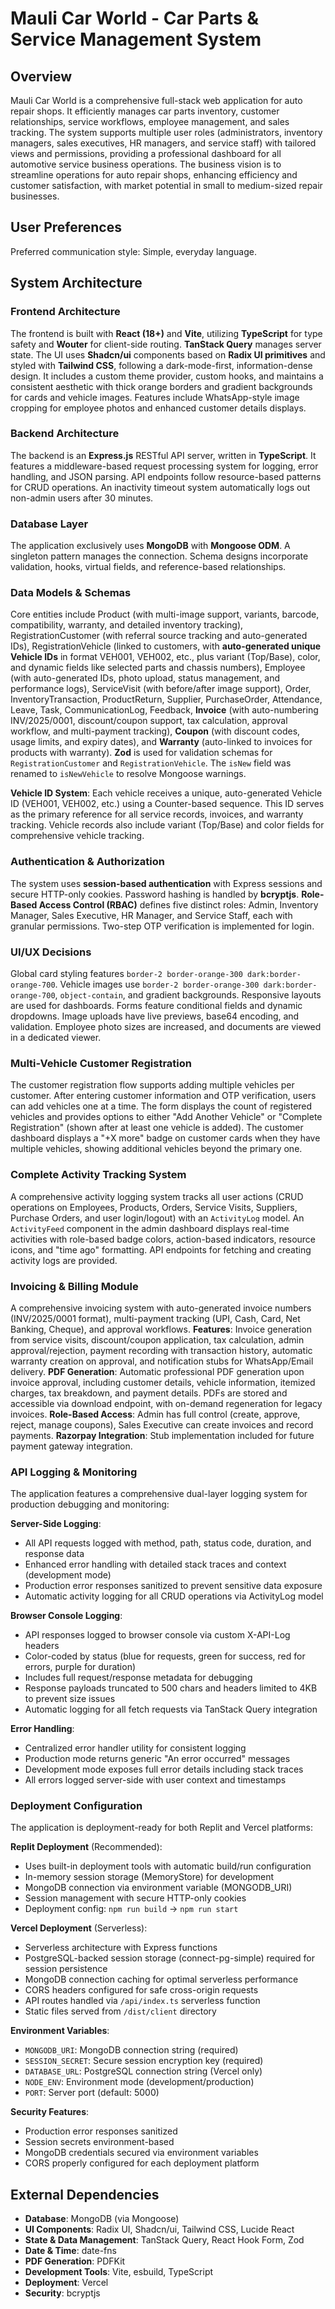 # Mauli Car World - Car Parts & Service Management System

## Overview
Mauli Car World is a comprehensive full-stack web application for auto repair shops. It efficiently manages car parts inventory, customer relationships, service workflows, employee management, and sales tracking. The system supports multiple user roles (administrators, inventory managers, sales executives, HR managers, and service staff) with tailored views and permissions, providing a professional dashboard for all automotive service business operations. The business vision is to streamline operations for auto repair shops, enhancing efficiency and customer satisfaction, with market potential in small to medium-sized repair businesses.

## User Preferences
Preferred communication style: Simple, everyday language.

## System Architecture

### Frontend Architecture
The frontend is built with **React (18+)** and **Vite**, utilizing **TypeScript** for type safety and **Wouter** for client-side routing. **TanStack Query** manages server state. The UI uses **Shadcn/ui** components based on **Radix UI primitives** and styled with **Tailwind CSS**, following a dark-mode-first, information-dense design. It includes a custom theme provider, custom hooks, and maintains a consistent aesthetic with thick orange borders and gradient backgrounds for cards and vehicle images. Features include WhatsApp-style image cropping for employee photos and enhanced customer details displays.

### Backend Architecture
The backend is an **Express.js** RESTful API server, written in **TypeScript**. It features a middleware-based request processing system for logging, error handling, and JSON parsing. API endpoints follow resource-based patterns for CRUD operations. An inactivity timeout system automatically logs out non-admin users after 30 minutes.

### Database Layer
The application exclusively uses **MongoDB** with **Mongoose ODM**. A singleton pattern manages the connection. Schema designs incorporate validation, hooks, virtual fields, and reference-based relationships.

### Data Models & Schemas
Core entities include Product (with multi-image support, variants, barcode, compatibility, warranty, and detailed inventory tracking), RegistrationCustomer (with referral source tracking and auto-generated IDs), RegistrationVehicle (linked to customers, with **auto-generated unique Vehicle IDs** in format VEH001, VEH002, etc., plus variant (Top/Base), color, and dynamic fields like selected parts and chassis numbers), Employee (with auto-generated IDs, photo upload, status management, and performance logs), ServiceVisit (with before/after image support), Order, InventoryTransaction, ProductReturn, Supplier, PurchaseOrder, Attendance, Leave, Task, CommunicationLog, Feedback, **Invoice** (with auto-numbering INV/2025/0001, discount/coupon support, tax calculation, approval workflow, and multi-payment tracking), **Coupon** (with discount codes, usage limits, and expiry dates), and **Warranty** (auto-linked to invoices for products with warranty). **Zod** is used for validation schemas for `RegistrationCustomer` and `RegistrationVehicle`. The `isNew` field was renamed to `isNewVehicle` to resolve Mongoose warnings.

**Vehicle ID System**: Each vehicle receives a unique, auto-generated Vehicle ID (VEH001, VEH002, etc.) using a Counter-based sequence. This ID serves as the primary reference for all service records, invoices, and warranty tracking. Vehicle records also include variant (Top/Base) and color fields for comprehensive vehicle tracking.

### Authentication & Authorization
The system uses **session-based authentication** with Express sessions and secure HTTP-only cookies. Password hashing is handled by **bcryptjs**. **Role-Based Access Control (RBAC)** defines five distinct roles: Admin, Inventory Manager, Sales Executive, HR Manager, and Service Staff, each with granular permissions. Two-step OTP verification is implemented for login.

### UI/UX Decisions
Global card styling features `border-2 border-orange-300 dark:border-orange-700`. Vehicle images use `border-2 border-orange-300 dark:border-orange-700`, `object-contain`, and gradient backgrounds. Responsive layouts are used for dashboards. Forms feature conditional fields and dynamic dropdowns. Image uploads have live previews, base64 encoding, and validation. Employee photo sizes are increased, and documents are viewed in a dedicated viewer.

### Multi-Vehicle Customer Registration
The customer registration flow supports adding multiple vehicles per customer. After entering customer information and OTP verification, users can add vehicles one at a time. The form displays the count of registered vehicles and provides options to either "Add Another Vehicle" or "Complete Registration" (shown after at least one vehicle is added). The customer dashboard displays a "+X more" badge on customer cards when they have multiple vehicles, showing additional vehicles beyond the primary one.

### Complete Activity Tracking System
A comprehensive activity logging system tracks all user actions (CRUD operations on Employees, Products, Orders, Service Visits, Suppliers, Purchase Orders, and user login/logout) with an `ActivityLog` model. An `ActivityFeed` component in the admin dashboard displays real-time activities with role-based badge colors, action-based indicators, resource icons, and "time ago" formatting. API endpoints for fetching and creating activity logs are provided.

### Invoicing & Billing Module
A comprehensive invoicing system with auto-generated invoice numbers (INV/2025/0001 format), multi-payment tracking (UPI, Cash, Card, Net Banking, Cheque), and approval workflows. **Features**: Invoice generation from service visits, discount/coupon application, tax calculation, admin approval/rejection, payment recording with transaction history, automatic warranty creation on approval, and notification stubs for WhatsApp/Email delivery. **PDF Generation**: Automatic professional PDF generation upon invoice approval, including customer details, vehicle information, itemized charges, tax breakdown, and payment details. PDFs are stored and accessible via download endpoint, with on-demand regeneration for legacy invoices. **Role-Based Access**: Admin has full control (create, approve, reject, manage coupons), Sales Executive can create invoices and record payments. **Razorpay Integration**: Stub implementation included for future payment gateway integration.

### API Logging & Monitoring
The application features a comprehensive dual-layer logging system for production debugging and monitoring:

**Server-Side Logging**:
- All API requests logged with method, path, status code, duration, and response data
- Enhanced error handling with detailed stack traces and context (development mode)
- Production error responses sanitized to prevent sensitive data exposure
- Automatic activity logging for all CRUD operations via ActivityLog model

**Browser Console Logging**:
- API responses logged to browser console via custom X-API-Log headers
- Color-coded by status (blue for requests, green for success, red for errors, purple for duration)
- Includes full request/response metadata for debugging
- Response payloads truncated to 500 chars and headers limited to 4KB to prevent size issues
- Automatic logging for all fetch requests via TanStack Query integration

**Error Handling**:
- Centralized error handler utility for consistent logging
- Production mode returns generic "An error occurred" messages
- Development mode exposes full error details including stack traces
- All errors logged server-side with user context and timestamps

### Deployment Configuration
The application is deployment-ready for both Replit and Vercel platforms:

**Replit Deployment** (Recommended):
- Uses built-in deployment tools with automatic build/run configuration
- In-memory session storage (MemoryStore) for development
- MongoDB connection via environment variable (MONGODB_URI)
- Session management with secure HTTP-only cookies
- Deployment config: `npm run build` → `npm run start`

**Vercel Deployment** (Serverless):
- Serverless architecture with Express functions
- PostgreSQL-backed session storage (connect-pg-simple) required for session persistence
- MongoDB connection caching for optimal serverless performance
- CORS headers configured for safe cross-origin requests
- API routes handled via `/api/index.ts` serverless function
- Static files served from `/dist/client` directory

**Environment Variables**:
- `MONGODB_URI`: MongoDB connection string (required)
- `SESSION_SECRET`: Secure session encryption key (required)
- `DATABASE_URL`: PostgreSQL connection string (Vercel only)
- `NODE_ENV`: Environment mode (development/production)
- `PORT`: Server port (default: 5000)

**Security Features**:
- Production error responses sanitized
- Session secrets environment-based
- MongoDB credentials secured via environment variables
- CORS properly configured for each deployment platform

## External Dependencies

-   **Database**: MongoDB (via Mongoose)
-   **UI Components**: Radix UI, Shadcn/ui, Tailwind CSS, Lucide React
-   **State & Data Management**: TanStack Query, React Hook Form, Zod
-   **Date & Time**: date-fns
-   **PDF Generation**: PDFKit
-   **Development Tools**: Vite, esbuild, TypeScript
-   **Deployment**: Vercel
-   **Security**: bcryptjs